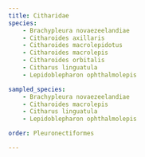 ```yaml
---
title: Citharidae
species:
    - Brachypleura novaezeelandiae
    - Citharoides axillaris
    - Citharoides macrolepidotus
    - Citharoides macrolepis
    - Citharoides orbitalis
    - Citharus linguatula
    - Lepidoblepharon ophthalmolepis

sampled_species:
    - Brachypleura novaezeelandiae
    - Citharoides macrolepis
    - Citharus linguatula
    - Lepidoblepharon ophthalmolepis

order: Pleuronectiformes

---
```

